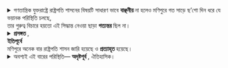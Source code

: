 <details><summary>
গণতান্ত্রিক যুক্তরাষ্ট্রে রাষ্ট্রপতি শাসনের বিষয়টি সাধারণ ভাবে <strong> বাঞ্ছনীয় </strong> না হলেও মণিপুরে গত সাড়ে ছ’শো দিন ধরে যে ভয়ানক পরিস্থিতি চলছে, <br>
তার গুরুত্ব বিচারে হয়তো এই সিদ্ধান্ত নেওয়া ছাড়া <strong> গত্যন্তর </strong>ছিল না।
<br>
</summary>
desirable<br>
alternative<br>
</details>

<details><summary>
<strong>প্রসঙ্গত </strong>, <br>
<strong> ইতিপূর্বে </strong> <br> 
মণিপুরে অনেক বার রাষ্ট্রপতি শাসন জারি হয়েছে ও <strong>প্রত্যাহৃত </strong> হয়েছে।
<br>
</summary>
in this context<br>
earlier<br>
has been revoked<br>
- “Overigens is de presidentiële heerschappij in Manipur eerder meerdere keren opgelegd en ingetrokken.”
- “ପ୍ରସଙ୍ଗତ, ପୂର୍ବରୁ ମଣିପୁରରେ ବହୁ ପ୍ରସଙ୍ଗରେ ରାଷ୍ଟ୍ରପତି ଶାସନ ଲାଗୁ ହୋଇଛି ଏବଂ ପ୍ରତ୍ୟାହୃତ ହୋଇଛି।”
</details>

<details><summary>
অবশ্যই এই বারের পরিস্থিতি— <strong>অদৃষ্টপূর্ব </strong>, ঐতিহাসিক। 
</summary>
<br>
“ନିଶ୍ଚିତଭାବେ ଏବାରର ପରିସ୍ଥିତି— ଅଭୂତପୂର୍ବ, ଐତିହାସିକ।”<br>
	•	অবশ্যই → “ନିଶ୍ଚିତଭାବେ” (Certainly / Definitely)<br>
	•	এই বারের → “ଏବାରର” (This time’s)<br>
	•	পরিস্থিতি → “ପରିସ୍ଥିତି” (Situation)<br>
	•	অদৃষ্টপূর্ব → “ଅଭୂତପୂର୍ବ” (Unprecedented)<br>
	•	ঐতিহাসিক → “ଐତିହାସିକ” (Historic)<br>
</br>
“Zeker, deze keer is de situatie— ongekend, historisch.”<br>
	•	অবশ্যই → “Zeker” (Certainly / Definitely)<br>
	•	এই বারের → “Deze keer” (This time’s)<br>
	•	পরিস্থিতি → “Situatie” (Situation)<br>
	•	অদৃষ্টপূর্ব → “Ongekend” (Unprecedented)<br>
	•	ঐতিহাসিক → “Historisch” (Historic)<br>
</details>


